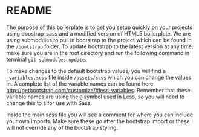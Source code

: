 # README

The purpose of this boilerplate is to get you setup quickly on your projects using boostrap-sass and a modified version of HTML5 boilerplate.
We are using submodules to pull in bootstrap to the project which can be found in the `/bootstrap` folder.
To update bootstrap to the latest version at any time; make sure you are in the root directory and run the following command in terminal `git submodules update`.

To make changes to the default bootstrap values, you will find a `_variables.scss` file inside `/assets/scss` which you can change the values in. A complete list of the variable names can be found here http://getbootstrap.com/customize/#less-variables. Remember that these variable names are using the `@` symbol used in Less, so you will need to change this to `$` for use with Sass.

Inside the main.scss file you will see a comment for where you can include your own imports. Make sure these go after the bootstrap import or these will not override any of the bootstrap styling.